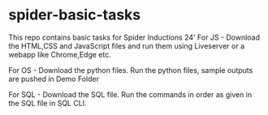 # spider-basic-tasks
This repo contains basic tasks for Spider Inductions 24'
For JS - Download the HTML,CSS and JavaScript files and run them using Liveserver or a webapp like Chrome,Edge etc.

For OS - Download the python files. Run the python files, sample outputs are pushed in Demo Folder

For SQL - Download the SQL file. Run the commands in order as given in the SQL file in SQL CLI.
